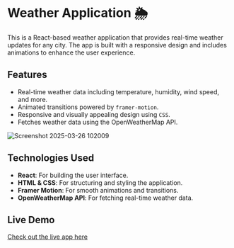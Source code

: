 # Weather Application 🌦️

This is a React-based weather application that provides real-time weather updates for any city. The app is built with a responsive design and includes animations to enhance the user experience.

## Features
- Real-time weather data including temperature, humidity, wind speed, and more.
- Animated transitions powered by `framer-motion`.
- Responsive and visually appealing design using `CSS`.
- Fetches weather data using the OpenWeatherMap API.

![Screenshot 2025-03-26 102009](https://github.com/user-attachments/assets/5e8ea757-83a2-41b8-ac1c-6f5439311404)

## Technologies Used
- **React**: For building the user interface.
- **HTML & CSS**: For structuring and styling the application.
- **Framer Motion**: For smooth animations and transitions.
- **OpenWeatherMap API**: For fetching real-time weather data.

## Live Demo
[Check out the live app here](https://as07-weather-application.netlify.app/)
